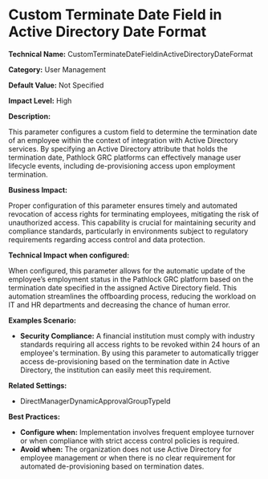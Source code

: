 # Custom Terminate Date Field in Active Directory Date Format

**Technical Name:** CustomTerminateDateFieldinActiveDirectoryDateFormat

**Category:** User Management

**Default Value:** Not Specified

**Impact Level:** High

**Description:**

This parameter configures a custom field to determine the termination date of an employee within the context of integration with Active Directory services. By specifying an Active Directory attribute that holds the termination date, Pathlock GRC platforms can effectively manage user lifecycle events, including de-provisioning access upon employment termination.

**Business Impact:**

Proper configuration of this parameter ensures timely and automated revocation of access rights for terminating employees, mitigating the risk of unauthorized access. This capability is crucial for maintaining security and compliance standards, particularly in environments subject to regulatory requirements regarding access control and data protection.

**Technical Impact when configured:**

When configured, this parameter allows for the automatic update of the employee’s employment status in the Pathlock GRC platform based on the termination date specified in the assigned Active Directory field. This automation streamlines the offboarding process, reducing the workload on IT and HR departments and decreasing the chance of human error.

**Examples Scenario:**

- **Security Compliance:** A financial institution must comply with industry standards requiring all access rights to be revoked within 24 hours of an employee's termination. By using this parameter to automatically trigger access de-provisioning based on the termination date in Active Directory, the institution can easily meet this requirement.

**Related Settings:**

- DirectManagerDynamicApprovalGroupTypeId

**Best Practices:** 

- **Configure when:** Implementation involves frequent employee turnover or when compliance with strict access control policies is required.
- **Avoid when:** The organization does not use Active Directory for employee management or when there is no clear requirement for automated de-provisioning based on termination dates.